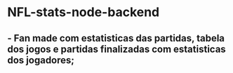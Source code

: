 # NFL-stats-node-backend

## - Fan made com estatisticas das partidas, tabela dos jogos e partidas finalizadas com estatisticas dos jogadores;
